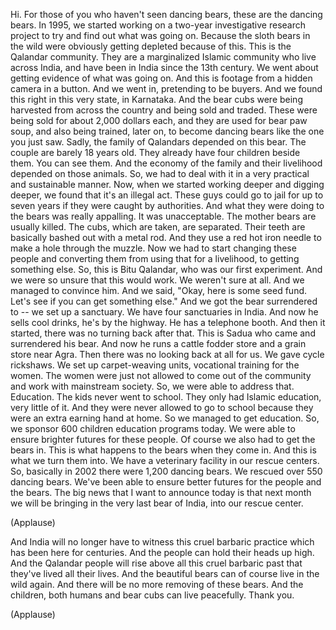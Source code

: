 
Hi. For those of you who haven&#39;t seen dancing bears,
these are the dancing bears.
In 1995, we started working on a two-year investigative research project
to try and find out what was going on.
Because the sloth bears in the wild were obviously getting depleted
because of this.
This is the Qalandar community. They are a marginalized Islamic community
who live across India,
and have been in India since the 13th century.
We went about getting evidence of what was going on.
And this is footage from a hidden camera in a button.
And we went in, pretending to be buyers.
And we found this right in this very state, in Karnataka.
And the bear cubs were being harvested from across the country
and being sold and traded.
These were being sold for about 2,000 dollars each,
and they are used for bear paw soup,
and also being trained, later on,
to become dancing bears like the one you just saw.
Sadly, the family of Qalandars depended on this bear.
The couple are barely 18 years old.
They already have four children beside them. You can see them.
And the economy of the family and their livelihood depended on those animals.
So, we had to deal with it in a very practical and sustainable manner.
Now, when we started working deeper and digging deeper,
we found that it&#39;s an illegal act.
These guys could go to jail for up to seven years
if they were caught by authorities.
And what they were doing to the bears was really appalling.
It was unacceptable.
The mother bears are usually killed.
The cubs, which are taken, are separated.
Their teeth are basically bashed out with a metal rod.
And they use a red hot iron needle to make a hole through the muzzle.
Now we had to start changing these people and converting them from using that
for a livelihood, to getting something else.
So, this is Bitu Qalandar, who was our first experiment.
And we were so unsure that this would work.
We weren&#39;t sure at all. And we managed to convince him.
And we said, &quot;Okay, here is some seed fund.
Let&#39;s see if you can get something else.&quot; And we got the bear surrendered
to -- we set up a sanctuary. We have four sanctuaries in India.
And now he sells cool drinks, he&#39;s by the highway.
He has a telephone booth.
And then it started, there was no turning back after that.
This is Sadua who came and surrendered his bear.
And now he runs a cattle fodder store and a grain store
near Agra.
Then there was no looking back at all for us.
We gave cycle rickshaws.
We set up carpet-weaving units,
vocational training for the women.
The women were just not allowed to come out of the community
and work with mainstream society. So, we were able to address that.
Education. The kids never went to school.
They only had Islamic education, very little of it.
And they were never allowed to go to school
because they were an extra earning hand at home. So we managed to get education.
So, we sponsor 600 children education programs today.
We were able to ensure brighter futures for these people.
Of course we also had to get the bears in.
This is what happens to the bears when they come in.
And this is what we turn them into.
We have a veterinary facility in our rescue centers.
So, basically in 2002 there were
1,200 dancing bears.
We rescued over 550 dancing bears.
We&#39;ve been able to ensure better futures for the people and the bears.
The big news that I want to announce today
is that next month we will be bringing in
the very last bear of India,
into our rescue center.

(Applause)

And India will no longer have to witness this cruel barbaric practice
which has been here for centuries.
And the people can hold their heads up high.
And the Qalandar people will rise above all this cruel barbaric past
that they&#39;ve lived all their lives.
And the beautiful bears can of course live in the wild again.
And there will be no more removing of these bears.
And the children, both humans and bear cubs
can live peacefully. Thank you.

(Applause)

